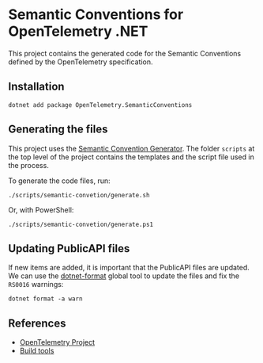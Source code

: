 # Semantic Conventions for OpenTelemetry .NET

This project contains the generated code for the Semantic Conventions
defined by the OpenTelemetry specification.

## Installation

```shell
dotnet add package OpenTelemetry.SemanticConventions
```

## Generating the files

This project uses the
[Semantic Convention Generator](https://github.com/open-telemetry/build-tools/blob/main/semantic-conventions/README.md).
The folder `scripts` at the top level of the project contains
the templates and the script file used in the process.

To generate the code files, run:

```shell
./scripts/semantic-convetion/generate.sh
```

Or, with PowerShell:

```shell
./scripts/semantic-convetion/generate.ps1
```

## Updating PublicAPI files

If new items are added, it is important that the PublicAPI files are updated.
We can use the [dotnet-format](https://github.com/dotnet/format) global tool
to update the files and fix the `RS0016` warnings:

```shell
dotnet format -a warn
```

## References

* [OpenTelemetry Project](https://opentelemetry.io/)
* [Build tools](https://github.com/open-telemetry/build-tools)
